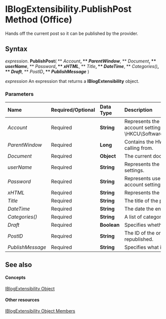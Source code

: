 
# IBlogExtensibility.PublishPost Method (Office)

Hands off the current post so it can be published by the provider.


## Syntax

 _expression_. **PublishPost**( ** _Account_**, ** _ParentWindow_**, ** _Document_**, ** _userName_**, ** _Password_**, ** _xHTML_**, ** _Title_**, ** _DateTime_**, ** _Categories()_**, ** _Draft_**, ** _PostID_**, ** _PublishMessage_** )

 _expression_ An expression that returns a **IBlogExtensibility** object.


### Parameters



|**Name**|**Required/Optional**|**Data Type**|**Description**|
|:-----|:-----|:-----|:-----|
| _Account_|Required|**String**|Represents the GUID of the account registry key. Blog account settings are stored in the registry at \\HKCU\Software\Microsoft\Office\Common\Blog\Account.|
| _ParentWindow_|Required|**Long**|Contains the HWND for the window Microsoft Word is calling from.|
| _Document_|Required|**Object**|The current document.|
| _userName_|Required|**String**|Represents the username stored in the registry account settings.|
| _Password_|Required|**String**|Represents user's password stored in the registry account settings.|
| _xHTML_|Required|**String**|Represents the xHTML of the current document.|
| _Title_|Required|**String**|The title of the post.|
| _DateTime_|Required|**String**|The date the entry was posted.|
| _Categories()_|Required|**String**|A list of categories supported by the provider.|
| _Draft_|Required|**Boolean**|Specifies whether this is a draft version of the post.|
| _PostID_|Required|**String**|The ID of the original post if this post has been republished.|
| _PublishMessage_|Required|**String**|Specifies what is displayed in the publish bar.|

## See also


#### Concepts


[IBlogExtensibility Object](9757afdb-da45-8b97-636f-476efe036ac3.md)
#### Other resources


[IBlogExtensibility Object Members](55f27978-9b18-f9a5-c276-298b2539ec3c.md)